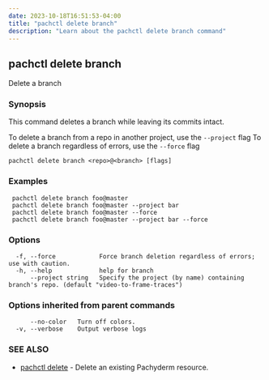 ```yaml
---
date: 2023-10-18T16:51:53-04:00
title: "pachctl delete branch"
description: "Learn about the pachctl delete branch command"
---
```


## pachctl delete branch

Delete a branch

### Synopsis

This command deletes a branch while leaving its commits intact. 

 To delete a branch from a repo in another project, use the `--project` flag 
 To delete a branch regardless of errors, use the `--force` flag 


```
pachctl delete branch <repo>@<branch> [flags]
```

### Examples

```
 pachctl delete branch foo@master 
 pachctl delete branch foo@master --project bar 
 pachctl delete branch foo@master --force 
 pachctl delete branch foo@master --project bar --force 

```

### Options

```
  -f, --force            Force branch deletion regardless of errors; use with caution.
  -h, --help             help for branch
      --project string   Specify the project (by name) containing branch's repo. (default "video-to-frame-traces")
```

### Options inherited from parent commands

```
      --no-color   Turn off colors.
  -v, --verbose    Output verbose logs
```

### SEE ALSO

* [pachctl delete](../pachctl_delete)	 - Delete an existing Pachyderm resource.

